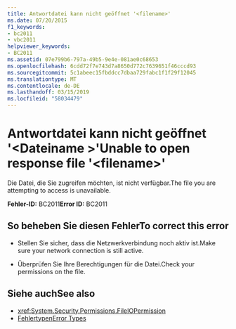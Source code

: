 ```yaml
---
title: Antwortdatei kann nicht geöffnet '<filename>'
ms.date: 07/20/2015
f1_keywords:
- bc2011
- vbc2011
helpviewer_keywords:
- BC2011
ms.assetid: 07e799b6-797a-49b5-9e4e-081ae0c68653
ms.openlocfilehash: 6cdd72f7e743d7a8650d772c7639651f46cccd93
ms.sourcegitcommit: 5c1abeec15fbddcc7dbaa729fabc1f1f29f12045
ms.translationtype: MT
ms.contentlocale: de-DE
ms.lasthandoff: 03/15/2019
ms.locfileid: "58034479"
---
```

# <a name="unable-to-open-response-file-filename"></a><span data-ttu-id="4ed75-102">Antwortdatei kann nicht geöffnet '\<Dateiname >'</span><span class="sxs-lookup"><span data-stu-id="4ed75-102">Unable to open response file '\<filename>'</span></span>
<span data-ttu-id="4ed75-103">Die Datei, die Sie zugreifen möchten, ist nicht verfügbar.</span><span class="sxs-lookup"><span data-stu-id="4ed75-103">The file you are attempting to access is unavailable.</span></span>  
  
 <span data-ttu-id="4ed75-104">**Fehler-ID:** BC2011</span><span class="sxs-lookup"><span data-stu-id="4ed75-104">**Error ID:** BC2011</span></span>  
  
## <a name="to-correct-this-error"></a><span data-ttu-id="4ed75-105">So beheben Sie diesen Fehler</span><span class="sxs-lookup"><span data-stu-id="4ed75-105">To correct this error</span></span>  
  
-   <span data-ttu-id="4ed75-106">Stellen Sie sicher, dass die Netzwerkverbindung noch aktiv ist.</span><span class="sxs-lookup"><span data-stu-id="4ed75-106">Make sure your network connection is still active.</span></span>  
  
-   <span data-ttu-id="4ed75-107">Überprüfen Sie Ihre Berechtigungen für die Datei.</span><span class="sxs-lookup"><span data-stu-id="4ed75-107">Check your permissions on the file.</span></span>  
  
## <a name="see-also"></a><span data-ttu-id="4ed75-108">Siehe auch</span><span class="sxs-lookup"><span data-stu-id="4ed75-108">See also</span></span>

- <xref:System.Security.Permissions.FileIOPermission>
- [<span data-ttu-id="4ed75-109">Fehlertypen</span><span class="sxs-lookup"><span data-stu-id="4ed75-109">Error Types</span></span>](../../visual-basic/programming-guide/language-features/error-types.md)
